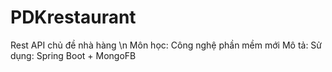 # PDKrestaurant
Rest API chủ đề nhà hàng \n
Môn học: Công nghệ phần mềm mới
Mô tả:
Sử dụng: Spring Boot + MongoFB
